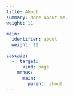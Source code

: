 ```yaml
---
title: About
summary: More about me.
weight: 11

main:
  identifier: about
  weight: 11

cascade:
  - _target:
      kind: page
    menus:
      main:
        parent: about
---
```

